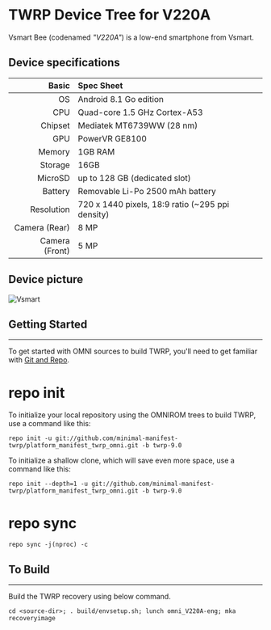 TWRP Device Tree for V220A
===========================================

Vsmart Bee (codenamed _"V220A"_) is a low-end smartphone from Vsmart.	
 
## Device specifications

Basic   | Spec Sheet
-------:|:-------------------------
OS	| Android 8.1 Go edition
CPU     | Quad-core 1.5 GHz Cortex-A53
Chipset | Mediatek MT6739WW (28 nm)
GPU     | PowerVR GE8100
Memory  | 1GB RAM
Storage | 16GB
MicroSD | up to 128 GB (dedicated slot)
Battery | Removable Li-Po 2500 mAh battery
Resolution | 720 x 1440 pixels, 18:9 ratio (~295 ppi density)
Camera (Rear)  | 8 MP	
Camera (Front)  | 5 MP

## Device picture

![Vsmart](https://cdn.tgdd.vn/Products/Images/42/207847/vsmart-bee-blue-400x460.png "V220A")


## Getting Started ##
---------------

To get started with OMNI sources to build TWRP, you'll need to get
familiar with [Git and Repo](https://source.android.com/source/using-repo.html).

# repo init

To initialize your local repository using the OMNIROM trees to build TWRP, use a command like this:

    repo init -u git://github.com/minimal-manifest-twrp/platform_manifest_twrp_omni.git -b twrp-9.0

To initialize a shallow clone, which will save even more space, use a command like this:

    repo init --depth=1 -u git://github.com/minimal-manifest-twrp/platform_manifest_twrp_omni.git -b twrp-9.0

# repo sync

    repo sync -j(nproc) -c

## To Build ##
---------------

Build the TWRP recovery using below command.

    cd <source-dir>; . build/envsetup.sh; lunch omni_V220A-eng; mka recoveryimage
